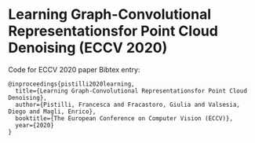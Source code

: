 # Learning Graph-Convolutional Representationsfor Point Cloud Denoising (ECCV 2020)
Code for ECCV 2020 paper
Bibtex entry:
```
@inproceedings{pistilli2020learning,
  title={Learning Graph-Convolutional Representationsfor Point Cloud Denoising},
  author={Pistilli, Francesca and Fracastoro, Giulia and Valsesia, Diego and Magli, Enrico},
  booktitle={The European Conference on Computer Vision (ECCV)},
  year={2020}
}
```

